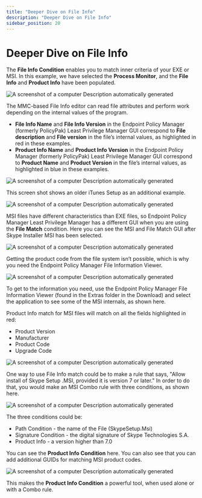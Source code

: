 ```yaml
---
title: "Deeper Dive on File Info"
description: "Deeper Dive on File Info"
sidebar_position: 20
---
```


# Deeper Dive on File Info

The **File Info Condition** enables you to match inner criteria of your EXE or MSI. In this example,
we have selected the **Process Monitor**, and the **File Info** and **Product Info** have been
populated.

![A screenshot of a computer Description automatically generated](/images/endpointpolicymanager/leastprivilege/bestpractices/deeper_dive_on_file_info.webp)

The MMC-based File Info editor can read file attributes and perform work depending on the internal
values of the program.

- **File Info Name** and **File Info Version** in the Endpoint Policy Manager (formerly PolicyPak)
  Least Privilege Manager GUI correspond to **File description** and **File version** in the file’s
  internal values, as highlighted in red in these examples.
- **Product Info Name** and **Product Info Version** in the Endpoint Policy Manager (formerly
  PolicyPak) Least Privilege Manager GUI correspond to **Product Name** and **Product Version** in
  the file’s internal values, as highlighted in blue in these examples.

![A screenshot of a computer Description automatically generated](/images/endpointpolicymanager/leastprivilege/bestpractices/deeper_dive_on_file_info_1.webp)

This screen shot shows an older iTunes Setup as an additional example.

![A screenshot of a computer Description automatically generated](/images/endpointpolicymanager/leastprivilege/bestpractices/deeper_dive_on_file_info_2.webp)

MSI files have different characteristics than EXE files, so Endpoint Policy Manager Least Privilege
Manager has a different GUI when you are using the **File Match** condition. Here you can see the
MSI and File Match GUI after Skype Installer MSI has been selected.

![A screenshot of a computer Description automatically generated](/images/endpointpolicymanager/leastprivilege/bestpractices/deeper_dive_on_file_info_3.webp)

Getting the product code from the file system isn’t possible, which is why you need the Endpoint
Policy Manager File Information Viewer.

![A screenshot of a computer Description automatically generated](/images/endpointpolicymanager/leastprivilege/bestpractices/deeper_dive_on_file_info_4.webp)

To get to the information you need, use the Endpoint Policy Manager File Information Viewer (found
in the Extras folder in the Download) and select the application to see some of the MSI internals,
as shown here.

Product Info match for MSI files will match on all the fields highlighted in red:

- Product Version
- Manufacturer
- Product Code
- Upgrade Code

![A screenshot of a computer Description automatically generated](/images/endpointpolicymanager/leastprivilege/bestpractices/deeper_dive_on_file_info_5.webp)

One way to use File Info match could be to make a rule that says, "Allow install of Skype Setup
.MSI, provided it is version 7 or later." In order to do that, you would make an MSI Combo rule with
three conditions, as shown here.

![A screenshot of a computer Description automatically generated](/images/endpointpolicymanager/leastprivilege/bestpractices/deeper_dive_on_file_info_6.webp)

The three conditions could be:

- Path Condition - the name of the File (SkypeSetup.Msi)
- Signature Condition - the digital signature of Skype Technologies S.A.
- Product Info - a version higher than 7.0

You can see the **Product Info Condition** here. You can also see that you can add additional GUIDs
for matching MSI product codes.

![A screenshot of a computer Description automatically generated](/images/endpointpolicymanager/leastprivilege/bestpractices/deeper_dive_on_file_info_7.webp)

This makes the **Product Info Condition** a powerful tool, when used alone or with a Combo rule.
